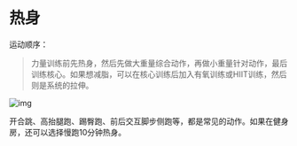 # 热身

运动顺序：

> 力量训练前先热身，然后先做大重量综合动作，再做小重量针对动作，最后训练核心。如果想减脂，可以在核心训练后加入有氧训练或HIIT训练，然后则是系统的拉伸。

![img](https://mmbiz.qpic.cn/mmbiz_jpg/iaZxXEQ6dmSq4ITsrk8BGHcU8MK2rzkmHjm7Mts3wl3PuXrhBjKVKicb7OXHA5OFd13UH1FBoSLn6oIw38EKqA6Q/640?wx_fmt=jpeg&tp=webp&wxfrom=5&wx_lazy=1&wx_co=1)

开合跳、高抬腿跑、踢臀跑、前后交互脚步侧跑等，都是常见的动作。如果在健身房，还可以选择慢跑10分钟热身。